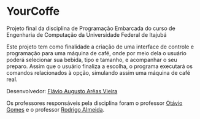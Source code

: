 # YourCoffe

Projeto final da disciplina de Programação Embarcada do curso de Engenharia de Computação da Universidade Federal de Itajubá

Este projeto tem como finalidade a criação de uma interface de controle e programação para uma máquina de café, onde por meio dela o usuário poderá selecionar sua bebida, tipo e tamanho, e acompanhar o seu preparo. Assim que o usuário finaliza a escolha, o programa executará os comandos relacionados à opção, simulando assim uma máquina de café real.

Desenvolvedor:  [Flávio Augusto Arêas Vieira](http://www.linkedin.com/in/areasflavio)

Os professores responsáveis pela disciplina foram o professor [Otávio Gomes](https://www.linkedin.com/in/otaviogomes/) e o professor [Rodrigo Almeida](https://www.linkedin.com/in/rmaalmeida/).
